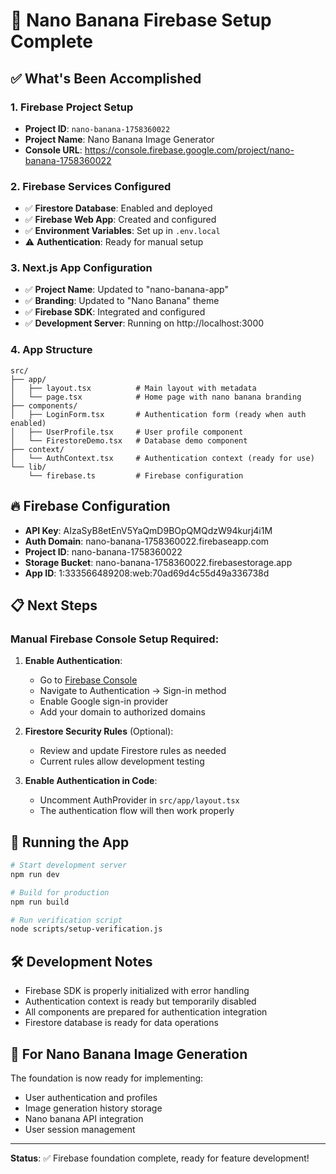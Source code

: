 # 🍌 Nano Banana Firebase Setup Complete

## ✅ What's Been Accomplished

### 1. Firebase Project Setup
- **Project ID**: `nano-banana-1758360022`
- **Project Name**: Nano Banana Image Generator
- **Console URL**: https://console.firebase.google.com/project/nano-banana-1758360022

### 2. Firebase Services Configured
- ✅ **Firestore Database**: Enabled and deployed
- ✅ **Firebase Web App**: Created and configured
- ✅ **Environment Variables**: Set up in `.env.local`
- ⚠️  **Authentication**: Ready for manual setup

### 3. Next.js App Configuration
- ✅ **Project Name**: Updated to "nano-banana-app"
- ✅ **Branding**: Updated to "Nano Banana" theme
- ✅ **Firebase SDK**: Integrated and configured
- ✅ **Development Server**: Running on http://localhost:3000

### 4. App Structure
```
src/
├── app/
│   ├── layout.tsx          # Main layout with metadata
│   └── page.tsx            # Home page with nano banana branding
├── components/
│   ├── LoginForm.tsx       # Authentication form (ready when auth enabled)
│   ├── UserProfile.tsx     # User profile component
│   └── FirestoreDemo.tsx   # Database demo component
├── context/
│   └── AuthContext.tsx     # Authentication context (ready for use)
└── lib/
    └── firebase.ts         # Firebase configuration
```

## 🔥 Firebase Configuration
- **API Key**: AIzaSyB8etEnV5YaQmD9BOpQMQdzW94kurj4i1M
- **Auth Domain**: nano-banana-1758360022.firebaseapp.com
- **Project ID**: nano-banana-1758360022
- **Storage Bucket**: nano-banana-1758360022.firebasestorage.app
- **App ID**: 1:333566489208:web:70ad69d4c55d49a336738d

## 📋 Next Steps

### Manual Firebase Console Setup Required:
1. **Enable Authentication**:
   - Go to [Firebase Console](https://console.firebase.google.com/project/nano-banana-1758360022)
   - Navigate to Authentication → Sign-in method
   - Enable Google sign-in provider
   - Add your domain to authorized domains

2. **Firestore Security Rules** (Optional):
   - Review and update Firestore rules as needed
   - Current rules allow development testing

3. **Enable Authentication in Code**:
   - Uncomment AuthProvider in `src/app/layout.tsx`
   - The authentication flow will then work properly

## 🚀 Running the App

```bash
# Start development server
npm run dev

# Build for production
npm run build

# Run verification script
node scripts/setup-verification.js
```

## 🛠️ Development Notes

- Firebase SDK is properly initialized with error handling
- Authentication context is ready but temporarily disabled
- All components are prepared for authentication integration
- Firestore database is ready for data operations

## 🎯 For Nano Banana Image Generation

The foundation is now ready for implementing:
- User authentication and profiles
- Image generation history storage
- Nano banana API integration
- User session management

---

**Status**: ✅ Firebase foundation complete, ready for feature development!